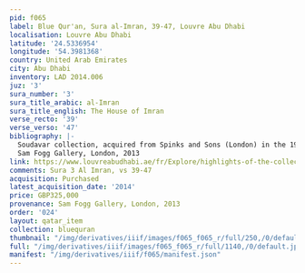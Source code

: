 ```yaml
---
pid: f065
label: Blue Qur'an, Sura al-Imran, 39-47, Louvre Abu Dhabi
localisation: Louvre Abu Dhabi
latitude: '24.5336954'
longitude: '54.3981368'
country: United Arab Emirates
city: Abu Dhabi
inventory: LAD 2014.006
juz: '3'
sura_number: '3'
sura_title_arabic: al-Imran
sura_title_english: The House of Imran
verse_recto: '39'
verse_verso: '47'
bibliography: |-
  Soudavar collection, acquired from Spinks and Sons (London) in the 1970s
  Sam Fogg Gallery, London, 2013
link: https://www.louvreabudhabi.ae/fr/Explore/highlights-of-the-collection/Page-of-the-Blue-Quran
comments: Sura 3 Al Imran, vs 39-47
acquisition: Purchased
latest_acquisition_date: '2014'
price: GBP325,000
provenance: Sam Fogg Gallery, London, 2013
order: '024'
layout: qatar_item
collection: bluequran
thumbnail: "/img/derivatives/iiif/images/f065_f065_r/full/250,/0/default.jpg"
full: "/img/derivatives/iiif/images/f065_f065_r/full/1140,/0/default.jpg"
manifest: "/img/derivatives/iiif/f065/manifest.json"
---
```

